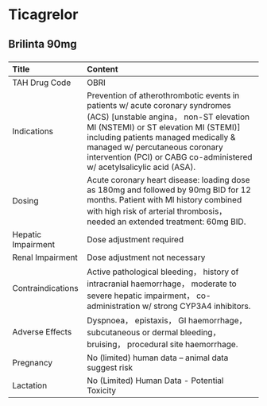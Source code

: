 # Ticagrelor

## Brilinta 90mg

##### 

| Title              | Content                                                                                                                                                                                                                                                                                                           |
|:-------------------|:------------------------------------------------------------------------------------------------------------------------------------------------------------------------------------------------------------------------------------------------------------------------------------------------------------------|
| TAH Drug Code      | OBRI                                                                                                                                                                                                                                                                                                              |
| Indications        | Prevention of atherothrombotic events in patients w/ acute coronary syndromes (ACS) [unstable angina， non-ST elevation MI (NSTEMI) or ST elevation MI (STEMI)] including patients managed medically & managed w/ percutaneous coronary intervention (PCI) or CABG co-administered w/ acetylsalicylic acid (ASA). |
| Dosing             | Acute coronary heart disease: loading dose as 180mg and followed by 90mg BID for 12 months. Patient with MI history combined with high risk of arterial thrombosis， needed an extended treatment: 60mg BID.                                                                                                      |
| Hepatic Impairment | Dose adjustment required                                                                                                                                                                                                                                                                                          |
| Renal Impairment   | Dose adjustment not necessary                                                                                                                                                                                                                                                                                     |
| Contraindications  | Active pathological bleeding， history of intracranial haemorrhage， moderate to severe hepatic impairment， co-administration w/ strong CYP3A4 inhibitors.                                                                                                                                                       |
| Adverse Effects    | Dyspnoea， epistaxis， GI haemorrhage， subcutaneous or dermal bleeding， bruising， procedural site haemorrhage.                                                                                                                                                                                                 |
| Pregnancy          | No (limited) human data – animal data suggest risk                                                                                                                                                                                                                                                                |
| Lactation          | No (Limited) Human Data - Potential Toxicity                                                                                                                                                                                                                                                                      |

